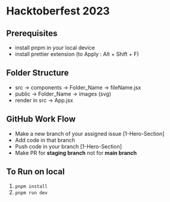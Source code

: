 # Hacktoberfest 2023
## Prerequisites
- install pnpm in your local device
- install prettier extension (to Apply : Alt + Shift + F)

## Folder Structure
- src -> components -> Folder_Name -> fileName.jsx
- public -> Folder_Name -> images (svg)
- render in src -> App.jsx

## GitHub Work Flow
- Make a new branch of your assigned issue [1-Hero-Section]
- Add code in that branch
- Push code in your branch [1-Hero-Section]
- Make PR for **staging branch** not for **main branch**


## To Run on local
1. ```pnpm install```
2. ```pnpm run dev```



